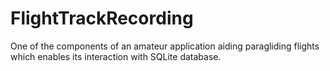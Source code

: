 # FlightTrackRecording
One of the components of an amateur application aiding paragliding flights which enables its interaction with SQLite database.
